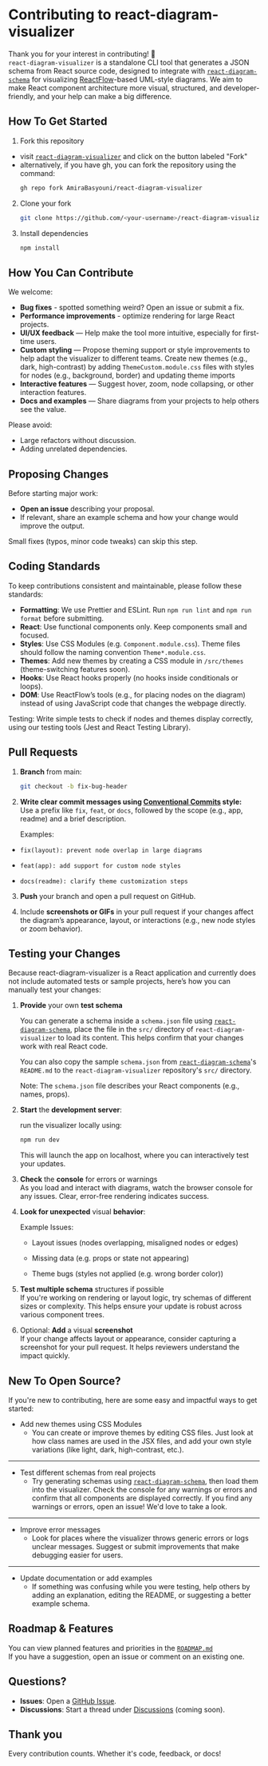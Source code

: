 # Contributing to react-diagram-visualizer

Thank you for your interest in contributing! 🎉  
`react-diagram-visualizer` is a standalone CLI tool that generates a JSON schema from React source code, designed to integrate with [`react-diagram-schema`](https://github.com/AmiraBasyouni/react-diagram-schema) for visualizing [ReactFlow](https://reactflow.dev/)-based UML-style diagrams. We aim to make React component architecture more visual, structured, and developer-friendly, and your help can make a big difference.

## How To Get Started

1. Fork this repository

- visit [`react-diagram-visualizer`](https://github.com/AmiraBasyouni/react-diagram-visualizer) and click on the button labeled "Fork"
- alternatively, if you have gh, you can fork the repository using the command:
  ```bash
  gh repo fork AmiraBasyouni/react-diagram-visualizer
  ```

2. Clone your fork

   ```bash
   git clone https://github.com/<your-username>/react-diagram-visualizer.git
   ```

3. Install dependencies
   ```bash
   npm install
   ```

## How You Can Contribute

We welcome:

- **Bug fixes** - spotted something weird? Open an issue or submit a fix.
- **Performance improvements** - optimize rendering for large React projects.
- **UI/UX feedback** — Help make the tool more intuitive, especially for first-time users.
- **Custom styling** — Propose theming support or style improvements to help adapt the visualizer to different teams. Create new themes (e.g., dark, high-contrast) by adding `ThemeCustom.module.css` files with styles for nodes (e.g., background, border) and updating theme imports
- **Interactive features** — Suggest hover, zoom, node collapsing, or other interaction features.
- **Docs and examples** — Share diagrams from your projects to help others see the value.

Please avoid:

- Large refactors without discussion.
- Adding unrelated dependencies.

## Proposing Changes

Before starting major work:

- **Open an issue** describing your proposal.
- If relevant, share an example schema and how your change would improve the output.

Small fixes (typos, minor code tweaks) can skip this step.

## Coding Standards

To keep contributions consistent and maintainable, please follow these standards:

- **Formatting**: We use Prettier and ESLint. Run `npm run lint` and `npm run format` before submitting.
- **React**: Use functional components only. Keep components small and focused.
- **Styles**: Use CSS Modules (e.g. `Component.module.css`). Theme files should follow the naming convention `Theme*.module.css`.
- **Themes**: Add new themes by creating a CSS module in `/src/themes` (theme-switching features soon).
- **Hooks**: Use React hooks properly (no hooks inside conditionals or loops).
- **DOM**: Use ReactFlow’s tools (e.g., for placing nodes on the diagram) instead of using JavaScript code that changes the webpage directly.

Testing:
Write simple tests to check if nodes and themes display correctly, using our testing tools (Jest and React Testing Library).

## Pull Requests

1. **Branch** from main:

   ```bash
   git checkout -b fix-bug-header
   ```

2. **Write clear commit messages using [Conventional Commits](https://www.conventionalcommits.org/) style:**  
   Use a prefix like `fix`, `feat`, or `docs`, followed by the scope (e.g., app, readme) and a brief description.

   Examples:

- `fix(layout): prevent node overlap in large diagrams`

- `feat(app): add support for custom node styles`

- `docs(readme): clarify theme customization steps`

3. **Push** your branch and open a pull request on GitHub.

4. Include **screenshots or GIFs** in your pull request if your changes affect the diagram’s appearance, layout, or interactions (e.g., new node styles or zoom behavior).

## Testing your Changes

Because react-diagram-visualizer is a React application and currently does not include automated tests or sample projects, here’s how you can manually test your changes:

1. **Provide** your own **test schema**

   You can generate a schema inside a `schema.json` file using [`react-diagram-schema`](https://github.com/AmiraBasyouni/react-diagram-schema), place the file in the `src/` directory of `react-diagram-visualizer` to load its content. This helps confirm that your changes work with real React code.

   You can also copy the sample `schema.json` from [`react-diagram-schema`](https://github.com/AmiraBasyouni/react-diagram-schema)'s `README.md` to the `react-diagram-visualizer` repository's `src/` directory.

   Note: The `schema.json` file describes your React components (e.g., names, props).

2. **Start** the **development server**:

   run the visualizer locally using:

   ```bash
   npm run dev
   ```

   This will launch the app on localhost, where you can interactively test your updates.

3. **Check** the **console** for errors or warnings  
   As you load and interact with diagrams, watch the browser console for any issues. Clear, error-free rendering indicates success.

4. **Look for unexpected** visual **behavior**:

   Example Issues:
   - Layout issues (nodes overlapping, misaligned nodes or edges)

   - Missing data (e.g. props or state not appearing)

   - Theme bugs (styles not applied (e.g. wrong border color))

5. **Test multiple schema** structures if possible  
   If you're working on rendering or layout logic, try schemas of different sizes or complexity. This helps ensure your update is robust across various component trees.

6. Optional: **Add** a visual **screenshot**  
   If your change affects layout or appearance, consider capturing a screenshot for your pull request. It helps reviewers understand the impact quickly.

## New To Open Source?

If you're new to contributing, here are some easy and impactful ways to get started:

- Add new themes using CSS Modules
  - You can create or improve themes by editing CSS files. Just look at how class names are used in the JSX files, and add your own style variations (like light, dark, high-contrast, etc.).

---

- Test different schemas from real projects
  - Try generating schemas using [`react-diagram-schema`](https://github.com/AmiraBasyouni/react-diagram-schema), then load them into the visualizer. Check the console for any warnings or errors and confirm that all components are displayed correctly. If you find any warnings or errors, open an issue! We'd love to take a look.

---

- Improve error messages
  - Look for places where the visualizer throws generic errors or logs unclear messages. Suggest or submit improvements that make debugging easier for users.

---

- Update documentation or add examples
  - If something was confusing while you were testing, help others by adding an explanation, editing the README, or suggesting a better example schema.

## Roadmap & Features

You can view planned features and priorities in the [`ROADMAP.md`](https://github.com/AmiraBasyouni/react-diagram-visualizer/blob/main/ROADMAP.md)  
If you have a suggestion, open an issue or comment on an existing one.

## Questions?

- **Issues**: Open a [GitHub Issue](https://github.com/AmiraBasyouni/react-diagram-visualizer/issues).
- **Discussions**: Start a thread under [Discussions](https://github.com/AmiraBasyouni/react-diagram-visualizer/discussions) (coming soon).

## Thank you

Every contribution counts. Whether it's code, feedback, or docs!

